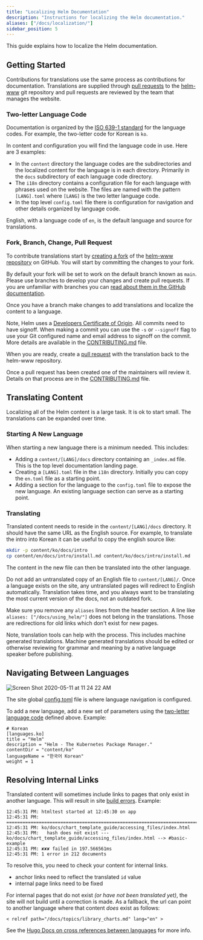 ```yaml
---
title: "Localizing Helm Documentation"
description: "Instructions for localizing the Helm documentation."
aliases: ["/docs/localization/"]
sidebar_position: 5
---
```


This guide explains how to localize the Helm documentation.

## Getting Started

Contributions for translations use the same process as contributions for
documentation. Translations are supplied through [pull
requests](https://help.github.com/en/github/collaborating-with-issues-and-pull-requests/about-pull-requests)
to the [helm-www](https://github.com/helm/helm-www) git repository and pull
requests are reviewed by the team that manages the website.

### Two-letter Language Code

Documentation is organized by the [ISO 639-1
standard](https://www.loc.gov/standards/iso639-2/php/code_list.php) for the
language codes. For example, the two-letter code for Korean is `ko`.

In content and configuration you will find the language code in use. Here are 3
examples:

- In the `content` directory the language codes are the subdirectories and the
  localized content for the language is in each directory. Primarily in the
  `docs` subdirectory of each language code directory.
- The `i18n` directory contains a configuration file for each language with
  phrases used on the website. The files are named with the pattern `[LANG].toml`
  where `[LANG]` is the two letter language code.
- In the top level `config.toml` file there is configuration for navigation and
  other details organized by language code.

English, with a language code of `en`, is the default language and source for
translations.

### Fork, Branch, Change, Pull Request

To contribute translations start by [creating a
fork](https://help.github.com/en/github/getting-started-with-github/fork-a-repo)
of the [helm-www repository](https://github.com/helm/helm-www) on GitHub. You
will start by committing the changes to your fork.

By default your fork will be set to work on the default branch known as `main`.
Please use branches to develop your changes and create pull requests. If you are
unfamiliar with branches you can [read about them in the GitHub
documentation](https://help.github.com/en/github/collaborating-with-issues-and-pull-requests/about-branches).

Once you have a branch make changes to add translations and localize the content
to a language.

Note, Helm uses a [Developers Certificate of
Origin](https://developercertificate.org/). All commits need to have signoff.
When making a commit you can use the `-s` or `--signoff` flag to use your Git
configured name and email address to signoff on the commit. More details are
available in the
[CONTRIBUTING.md](https://github.com/helm/helm-www/blob/main/CONTRIBUTING.md#sign-your-work)
file.

When you are ready, create a [pull
request](https://help.github.com/en/github/collaborating-with-issues-and-pull-requests/about-pull-requests)
with the translation back to the helm-www repository.

Once a pull request has been created one of the maintainers will review it.
Details on that process are in the
[CONTRIBUTING.md](https://github.com/helm/helm-www/blob/main/CONTRIBUTING.md)
file.

## Translating Content

Localizing all of the Helm content is a large task. It is ok to start small. The
translations can be expanded over time.

### Starting A New Language

When starting a new language there is a minimum needed. This includes:

- Adding a `content/[LANG]/docs` directory containing an `_index.md` file. This
  is the top level documentation landing page.
- Creating a `[LANG].toml` file in the `i18n` directory. Initially you can copy
  the `en.toml` file as a starting point.
- Adding a section for the language to the `config.toml` file to expose the new
  language. An existing language section can serve as a starting point.

### Translating

Translated content needs to reside in the `content/[LANG]/docs` directory. It
should have the same URL as the English source. For example, to translate the
intro into Korean it can be useful to copy the english source like:

```sh
mkdir -p content/ko/docs/intro
cp content/en/docs/intro/install.md content/ko/docs/intro/install.md
```

The content in the new file can then be translated into the other language.

Do not add an untranslated copy of an English file to `content/[LANG]/`.
Once a language exists on the site, any untranslated pages will redirect to
English automatically. Translation takes time, and you always want to be
translating the most current version of the docs, not an outdated fork.

Make sure you remove any `aliases` lines from the header section. A line like
`aliases: ["/docs/using_helm/"]` does not belong in the translations. Those
are redirections for old links which don't exist for new pages.

Note, translation tools can help with the process. This includes machine
generated translations. Machine generated translations should be edited or
otherwise reviewing for grammar and meaning by a native language speaker before
publishing.


## Navigating Between Languages

![Screen Shot 2020-05-11 at 11 24 22
AM](https://user-images.githubusercontent.com/686194/81597103-035de600-937a-11ea-9834-cd9dcef4e914.png)

The site global
[config.toml](https://github.com/helm/helm-www/blob/main/config.toml#L83L89)
file is where language navigation is configured.

To add a new language, add a new set of parameters using the [two-letter
language code](./localization/#two-letter-language-code) defined above. Example:

```
# Korean
[languages.ko]
title = "Helm"
description = "Helm - The Kubernetes Package Manager."
contentDir = "content/ko"
languageName = "한국어 Korean"
weight = 1
```

## Resolving Internal Links

Translated content will sometimes include links to pages that only exist in
another language. This will result in site [build
errors](https://app.netlify.com/sites/helm-merge/deploys). Example:

```
12:45:31 PM: htmltest started at 12:45:30 on app
12:45:31 PM: ========================================================================
12:45:31 PM: ko/docs/chart_template_guide/accessing_files/index.html
12:45:31 PM:   hash does not exist --- ko/docs/chart_template_guide/accessing_files/index.html --> #basic-example
12:45:31 PM: ✘✘✘ failed in 197.566561ms
12:45:31 PM: 1 error in 212 documents
```

To resolve this, you need to check your content for internal links.

* anchor links need to reflect the translated `id` value
* internal page links need to be fixed

For internal pages that do not exist _(or have not been translated yet)_, the
site will not build until a correction is made. As a fallback, the url can point
to another language where that content _does_ exist as follows:

`< relref path="/docs/topics/library_charts.md" lang="en" >`

See the [Hugo Docs on cross references between
languages](https://gohugo.io/content-management/cross-references/#link-to-another-language-version)
for more info.
